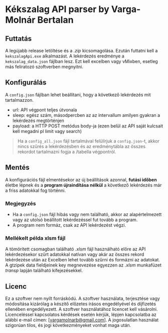 
# Kékszalag API parser by Varga-Molnár Bertalan

## Futtatás
A legújabb release letöltése és a *.zip* kicsomagolása. Ezután futtatni kell a `kekszalagApi.exe` alkalmazást. A lekérdezés eredménye a `kekszalag_data.json` fájlban lesz. Ezt kell excelben vagy vMixben, esetleg más feliratozó szoftverben megnyitni.

## Konfigurálás
A `config.json` fájlban lehet beállítani, hogy a következő lekérdezés mit tartalmazzon.
- url: API végpont teljes útvonala
- sleep: egész szám, másodpercben az az intervallum amilyen gyakran a lekérdezés megtörténjen
- payload: a HTTP POST metódus body-ja (ezen belül az API saját kulcsait kell megadni pl limit vagy search)
> Ha a `config_all.json` fájl tartalmával felülírjuk a `config.json`-t, akkor nincs szűrés a lekérdezésben és az eredménytábla az összes rekordot tartalmazni fogja a /tabella végpontról.

## Mentés
A konfigurációs fájl elmentésekor az új beállítások azonnal, **futási időben** életbe lépnek és a **program újraindítása nélkül** a következő lekérdezés már a friss adatokkal fog történni.

### Megjegyzés
- Ha a `config.json` fájl hibás vagy nem található, akkor az alapértelmezett vagy az utolsó beállított lekérdezéssel fut tovább a program.
- A program nem formáz, csak az API lekérdezést végzi.

### Mellékelt példa xlsm fájl
A tömörített csomagban található *.xlsm* fájl használható előre az API lekérdezésekor szűrt adatokkal natívan vagy akár az összes rekord lekérdezése után az Excelben lehet tovább szűrni és formázni az adatokat. A gtzipek data fieldjeinek key megnevezése egyezzen az *.xlsm* munkafüzet *transp* lapján található kifejezésekkel.

## Licenc
Ez a szoftver nem nyílt forráskódú. A szoftver használata, terjesztése vagy módosítása kizárólag a készítő előzetes írásos engedélyével és díjfizetés ellenében engedélyezett.
A szoftver használatához licencet kell vásárolni.
Licenceléssel kapcsolatos kérdések esetén kérjük, lépjen kapcsolatba az alábbi e-mail címen: [vargamolnarb@gmail.com].
A jogosulatlan használat szigorúan tilos, és jogi következményeket vonhat maga után.